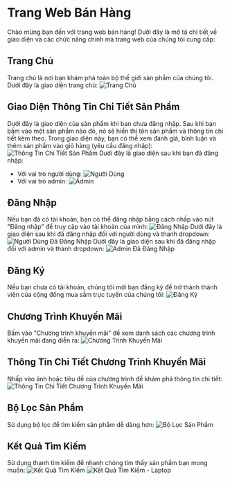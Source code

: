 # Trang Web Bán Hàng

Chào mừng bạn đến với trang web bán hàng! Dưới đây là mô tả chi tiết về giao diện và các chức năng chính mà trang web của chúng tôi cung cấp:

## Trang Chủ
Trang chủ là nơi bạn khám phá toàn bộ thế giới sản phẩm của chúng tôi. Dưới đây là giao diện trang chủ:
![Trang Chủ](./img/trangchu.jpg)

## Giao Diện Thông Tin Chi Tiết Sản Phẩm 
Dưới đây là giao diện của sản phẩm khi bạn chưa đăng nhập. Sau khi bạn bấm vào một sản phẩm nào đó, nó sẽ hiển thị tên sản phẩm và thông tin chi tiết kèm theo. Trong giao diện này, bạn có thể xem đánh giá, bình luận và thêm sản phẩm vào giỏ hàng (yêu cầu đăng nhập):
![Thông Tin Chi Tiết Sản Phẩm](./img/ttsp.jpg)
Dưới đây là giao diện sau khi bạn đã đăng nhập:
- Với vai trò người dùng:
![Người Dùng](./img/ttctdn.jpg)
- Với vai trò admin:
![Admin](./img/admin.jpg)

## Đăng Nhập
Nếu bạn đã có tài khoản, bạn có thể đăng nhập bằng cách nhấp vào nút "Đăng nhập" để truy cập vào tài khoản của mình:
![Đăng Nhập](./img/login.jpg)
Dưới đây là giao diện sau khi đã đăng nhập đối với người dùng và thanh dropdown:
![Người Dùng Đã Đăng Nhập](./img/ngdung.jpg)
Dưới đây là giao diện sau khi đã đăng nhập đối với admin và thanh dropdown:
![Admin Đã Đăng Nhập](./img/admin.jpg)

## Đăng Ký
Nếu bạn chưa có tài khoản, chúng tôi mời bạn đăng ký để trở thành thành viên của cộng đồng mua sắm trực tuyến của chúng tôi:
![Đăng Ký](./img/signup.jpg)

## Chương Trình Khuyến Mãi
Bấm vào "Chương trình khuyến mãi" để xem danh sách các chương trình khuyến mãi đang diễn ra:
![Chương Trình Khuyến Mãi](./img/dsctkm.jpg)

## Thông Tin Chi Tiết Chương Trình Khuyến Mãi
Nhấp vào ảnh hoặc tiêu đề của chương trình để khám phá thông tin chi tiết:
![Thông Tin Chi Tiết Chương Trình Khuyến Mãi](./img/ttctctkm.jpg)

## Bộ Lọc Sản Phẩm
Sử dụng bộ lọc để tìm kiếm sản phẩm dễ dàng hơn:
![Bộ Lọc Sản Phẩm](./img/boloc.jpg)

## Kết Quả Tìm Kiếm
Sử dụng thanh tìm kiếm để nhanh chóng tìm thấy sản phẩm bạn mong muốn:
![Kết Quả Tìm Kiếm](./img/find.jpg)
![Kết Quả Tìm Kiếm - Laptop](./img/findlaptop.jpg)
